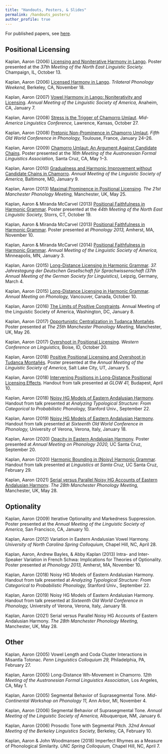 ```yaml
---
title: "Handouts, Posters, & Slides"
permalink: /handouts_posters/
author_profile: true
---
```


For published papers, see [here](research.md).

## Positional Licensing

Kaplan, Aaron (2006) [Licensing and Noniterative Harmony in Lango](../files/Lango_NELS_poster.pdf). Poster presented at the *37th Meeting of the North East Linguistic Society.* Champaign, IL, October 13.

Kaplan, Aaron (2006) [Licensed Harmony in Lango](../files/Lango_TREND_handout.pdf). *Trilateral Phonology Weekend,* Berkeley, CA, November 18.

Kaplan, Aaron (2007) [Vowel Harmony in Lango: Noniterativity and Licensing](../files/Lango_LSA_handout.pdf). *Annual Meeting of the Linguistic Society of America,* Anaheim, CA, January 7.

Kaplan, Aaron (2008) [Stress is the Trigger of Chamorro Umlaut](../files/Chamorro_MALC_handout.pdf). *Mid-America Linguistics Conference,* Lawrence, Kansas, October 27.

Kaplan, Aaron (2008) [Pretonic Non-Prominence in Chamorro Umlaut](../files/Chamorro_OCP_handout.pdf). *Fifth Old World Conference in Phonology,* Toulouse, France, January 24–26.

Kaplan, Aaron (2009) [Chamorro Umlaut: An Argument Against Candidate Chains](../files/Chamorro_AFLA_poster.pdf). Poster presented at the *16th Meeting of the Austronesian Formal Linguistics Association,* Santa Cruz, CA, May 1–3.

Kaplan, Aaron (2010) [Gradualness and Harmonic Improvement without Candidate Chains in Chamorro](../files/Chamorro_LSA_handout.pdf). *Annual Meeting of the Linguistic Society of America,* Baltimore, MD, January 9.

Kaplan, Aaron (2013) [Maximal Prominence in Positional Licensing](../files/MaximalProminence_mfm_handout.pdf). *The 21st Manchester Phonology Meeting,* Manchester, UK, May 25.

Kaplan, Aaron & Miranda McCarvel (2013) [Positional Faithfulness in Harmonic Grammar](../files/PosFaith_NELS_poster.pdf). Poster presented at the *44th Meeting of the North East Linguistic Society,* Storrs, CT, October 19.


Kaplan, Aaron & Miranda McCarvel (2013) [Positional Faithfulness in Harmonic Grammar](../files/PosFaith_Phon13_poster.pdf). Poster presented at *Phonology 2013,* Amherst, MA, November 10.

Kaplan, Aaron & Miranda McCarvel (2014) [Positional Faithfulness in Harmonic Grammar](../files/PosFaith_LSA_handout.pdf). *Annual Meeting of the Linguistic Society of America,* Minneapolis, MN, January 3.

Kaplan, Aaron (2015) [Long-Distance Licensing in Harmonic Grammar](../files/LongDist_Leipzig_handout.pdf). *37. Jahrestagung der Deutschen Gesellschaft für Sprachwissenschaft (37th Annual Meeting of the German Society for Linguistics),* Leipzig, Germany, March 4.

Kaplan, Aaron (2015) [Long-Distance Licensing in Harmonic Grammar](../files/LongDist_AMP_poster.pdf). *Annual Meeting on Phonology,* Vancouver, Canada, October 10.

Kaplan, Aaron (2016) [The Limits of Positive Constraints](../files/PositiveFaith_LSA_handout.pdf). Annual Meeting of the Linguistic Society of America, Washington, DC, January 8.

Kaplan, Aaron (2017) [Opportunistic Centralization in Tudanca Montañés](../files/Tudanca_mfm_poster.pdf). Poster presented at *The 25th Manchester Phonology Meeting,* Manchester, UK, May 26.

Kaplan, Aaron (2017) [Overshoot in Positional Licensing](../files/Tudanca_WECOL_handout.pdf). *Western Conference on Linguistics,* Boise, ID, October 20.

Kaplan, Aaron (2018) [Positive Positional Licensing and Overshoot in Tudanca Montañés](../files/Tudanca_LSA_poster.pdf). Poster presented at the *Annual Meeting of the Linguistic Society of America,* Salt Lake City, UT, January 5.

Kaplan, Aaron (2018) [Intervening Positions in Long-Distance Positional Licensing Effects](../files/InterveningPositions_GLOW_handout.pdf). Handout from talk presented at *GLOW 41,* Budapest, April 10.

Kaplan, Aaron (2018) [Noisy HG Models of Eastern Andalusian Harmony](../files/Andalusian_Stanford_handout.pdf). Handout from talk presented at *Analyzing Typological Structure: From Categorical to Probabilistic Phonology,* Stanford Univ., September 22.

Kaplan, Aaron (2019) [Noisy HG Models of Eastern Andalusian Harmony](../files/Andalusian_OCP_handout.pdf). Handout from talk presented at *Sixteenth Old World Conference in Phonology,* University of Verona, Verona, Italy, January 18.

Kaplan, Aaron (2020) [Opacity in Eastern Andalusian Harmony](../files/AndalusianOpacity_AMP2020_handout.pdf). Poster presented at *Annual Meeting on Phonology 2020,* UC Santa Cruz, September 20.

Kaplan, Aaron (2020) [Harmonic Bounding in (Noisy) Harmonic Grammar](../files/Andalusian_LASC_handout.pdf). Handout from talk presented at *Linguistics at Santa Cruz,* UC Santa Cruz, February 29.

Kaplan, Aaron (2021) [Serial versus Parallel Noisy HG Accounts of Eastern Andalusian Harmony](../files/AndalusianSerial_mfm_slides.pdf). *The 28th Manchester Phonology Meeting,* Manchester, UK, May 28.





## Optionality

Kaplan, Aaron (2009) Iterative Optionality and Markedness Suppression. Poster presented at the *Annual Meeting of the Linguistic Society of America,* San Francisco, CA, January 10.

Kaplan, Aaron (2012) Variation in Eastern Andalusian Vowel Harmony. *University of North Carolina Spring Colloquium,* Chapel Hill, NC, April 28.

Kaplan, Aaron, Andrew Bayles, & Abby Kaplan (2013) Intra- and Inter-Speaker Variation in French Schwa: Implications for Theories of Optionality. Poster presented at *Phonology 2013,* Amherst, MA, November 10.

Kaplan, Aaron (2018) Noisy HG Models of Eastern Andalusian Harmony. Handout from talk presented at *Analyzing Typological Structure: From Categorical to Probabilistic Phonology,* Stanford Univ., September 22.

Kaplan, Aaron (2019) Noisy HG Models of Eastern Andalusian Harmony. Handout from talk presented at *Sixteenth Old World Conference in Phonology,* University of Verona, Verona, Italy, January 18.

Kaplan, Aaron (2021) Serial versus Parallel Noisy HG Accounts of Eastern Andalusian Harmony. *The 28th Manchester Phonology Meeting,* Manchester, UK, May 28.


## Other

Kaplan, Aaron (2005) Vowel Length and Coda Cluster Interactions in Misantla Totonac. *Penn Linguistics Colloquium 29,* Philadelphia, PA, February 27.

Kaplan, Aaron (2005) Long-Distance Wh-Movement in Chamorro. *12th Meeting of the Austronesian Formal Linguistics Association,* Los Angeles, CA, May 1.

Kaplan, Aaron (2005) Segmental Behavior of Suprasegmental Tone. *Mid-Continental Workshop on Phonology 11,* Ann Arbor, MI, November 4.

Kaplan, Aaron (2006) Segmental Behavior of Suprasegmental Tone. *Annual Meeting of the Linguistic Society of America,* Albuquerque, NM, January 6.

Kaplan, Aaron (2006) Prosodic Tone with Segmental Pitch. *32nd Annual Meeting of the Berkeley Linguistics Society,* Berkeley, CA, February 10.

Kaplan, Aaron & John Woodmansee (2018) Imperfect Rhymes as a Measure of Phonological Similarity. *UNC Spring Colloquium,* Chapel Hill, NC, April 7.


